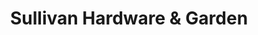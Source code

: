 ---
title: "Sullivan Hardware & Garden"
url: /indianapolis/sullivan-hardware-and-garden-north-pennsylvania-street/
shop: hardware
---